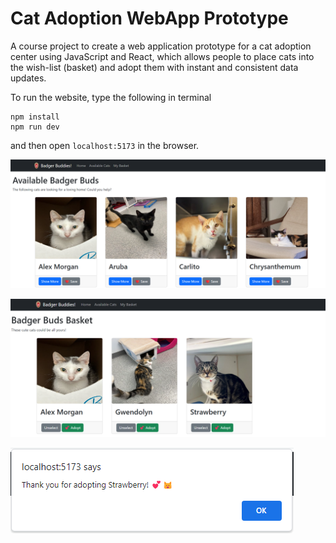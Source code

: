 # Cat Adoption WebApp Prototype
A course project to create a web application prototype for a cat adoption center using JavaScript and React, which allows people to place cats into the wish-list (basket) and adopt them with instant and consistent data updates.

To run the website, type the following in terminal
```
npm install
npm run dev
```
and then open `localhost:5173` in the browser.

![](_figures/step2.png)

![](_figures/step6.png)

![](_figures/step8.png)
